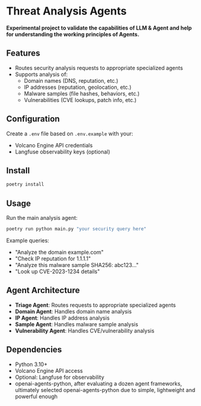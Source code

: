 # Threat Analysis Agents

**Experimental project to validate the capabilities of LLM & Agent and help for understanding the working principles of Agents.**


## Features

- Routes security analysis requests to appropriate specialized agents
- Supports analysis of:
  - Domain names (DNS, reputation, etc.)
  - IP addresses (reputation, geolocation, etc.)
  - Malware samples (file hashes, behaviors, etc.)
  - Vulnerabilities (CVE lookups, patch info, etc.)

## Configuration

Create a `.env` file based on `.env.example` with your:
- Volcano Engine API credentials
- Langfuse observability keys (optional)

## Install
```bash
poetry install
```

## Usage

Run the main analysis agent:
```bash
poetry run python main.py "your security query here"
```

Example queries:
- "Analyze the domain example.com"
- "Check IP reputation for 1.1.1.1"
- "Analyze this malware sample SHA256: abc123..."
- "Look up CVE-2023-1234 details"

## Agent Architecture

- **Triage Agent**: Routes requests to appropriate specialized agents
- **Domain Agent**: Handles domain name analysis
- **IP Agent**: Handles IP address analysis
- **Sample Agent**: Handles malware sample analysis
- **Vulnerability Agent**: Handles CVE/vulnerability analysis

## Dependencies

- Python 3.10+
- Volcano Engine API access
- Optional: Langfuse for observability
- openai-agents-python, after evaluating a dozen agent frameworks,  ultimately selected openai-agents-python due to simple, lightweight and powerful enough
